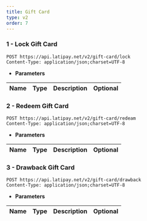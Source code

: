 ```yaml
---
title: Gift Card
type: v2
order: 7
---
```


### 1 - Lock Gift Card
```
POST https://api.latipay.net/v2/gift-card/lock
Content-Type: application/json;charset=UTF-8
```
- <strong>Parameters</strong>

| Name               | Type   | Description                                                                       | Optional |
| ------------------ | ------ | --------------------------------------------------------------------------------- | -------- |

### 2 - Redeem Gift Card
```
POST https://api.latipay.net/v2/gift-card/redeam
Content-Type: application/json;charset=UTF-8
```
- <strong>Parameters</strong>

| Name               | Type   | Description                                                                       | Optional |
| ------------------ | ------ | --------------------------------------------------------------------------------- | -------- |

### 3 - Drawback Gift Card
```
POST https://api.latipay.net/v2/gift-card/drawback
Content-Type: application/json;charset=UTF-8
```
- <strong>Parameters</strong>

| Name               | Type   | Description                                                                       | Optional |
| ------------------ | ------ | --------------------------------------------------------------------------------- | -------- |